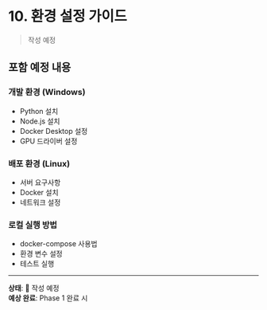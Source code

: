 # 10. 환경 설정 가이드

> 작성 예정

## 포함 예정 내용

### 개발 환경 (Windows)
- Python 설치
- Node.js 설치
- Docker Desktop 설정
- GPU 드라이버 설정

### 배포 환경 (Linux)
- 서버 요구사항
- Docker 설치
- 네트워크 설정

### 로컬 실행 방법
- docker-compose 사용법
- 환경 변수 설정
- 테스트 실행

---

**상태**: 📝 작성 예정  
**예상 완료**: Phase 1 완료 시
